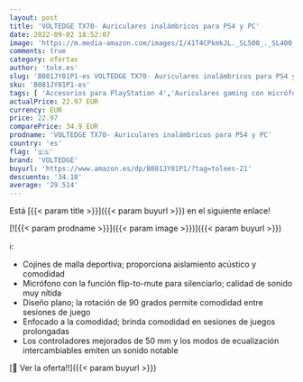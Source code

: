 ```yaml
---
layout: post
title: 'VOLTEDGE TX70- Auriculares inalámbricos para PS4 y PC'
date: 2022-09-02 18:52:07
image: 'https://m.media-amazon.com/images/I/41T4CPkmkJL._SL500_._SL400_.jpg'
comments: true
category: ofertas
author: 'tole.es'
slug: 'B081JY81P1-es VOLTEDGE TX70- Auriculares inalámbricos para PS4 y PC'
sku: 'B081JY81P1-es'
tags: [ 'Accesorios para PlayStation 4','Auriculares gaming con micrófono para PlayStation 4','Electrónica','Hardware y juegos para PlayStation 4','Videojuegos','ps4','voltedge','🇪🇸', ]
actualPrice: 22.97 EUR
currency: EUR
price: 22.97
comparePrice: 34.9 EUR
prodname: 'VOLTEDGE TX70- Auriculares inalámbricos para PS4 y PC'
country: 'es'
flag: '🇪🇸'
brand: 'VOLTEDGE'
buyurl: 'https://www.amazon.es/dp/B081JY81P1/?tag=tolees-21'
descuento: '34.18'
average: '29.514'
---
```


Está [{{< param title >}}]({{< param buyurl >}}) en el siguiente enlace!

[![{{< param prodname >}}]({{< param image >}})]({{< param buyurl >}})

ℹ️:

- Cojines de malla deportiva; proporciona aislamiento acústico y comodidad
- Micrófono con la función flip-to-mute para silenciarlo; calidad de sonido muy nítida
- Diseño plano; la rotación de 90 grados permite comodidad entre sesiones de juego
- Enfocado a la comodidad; brinda comodidad en sesiones de juegos prolongadas
- Los controladores mejorados de 50 mm y los modos de ecualización intercambiables emiten un sonido notable

[🛒 Ver la oferta!!]({{< param buyurl >}})
